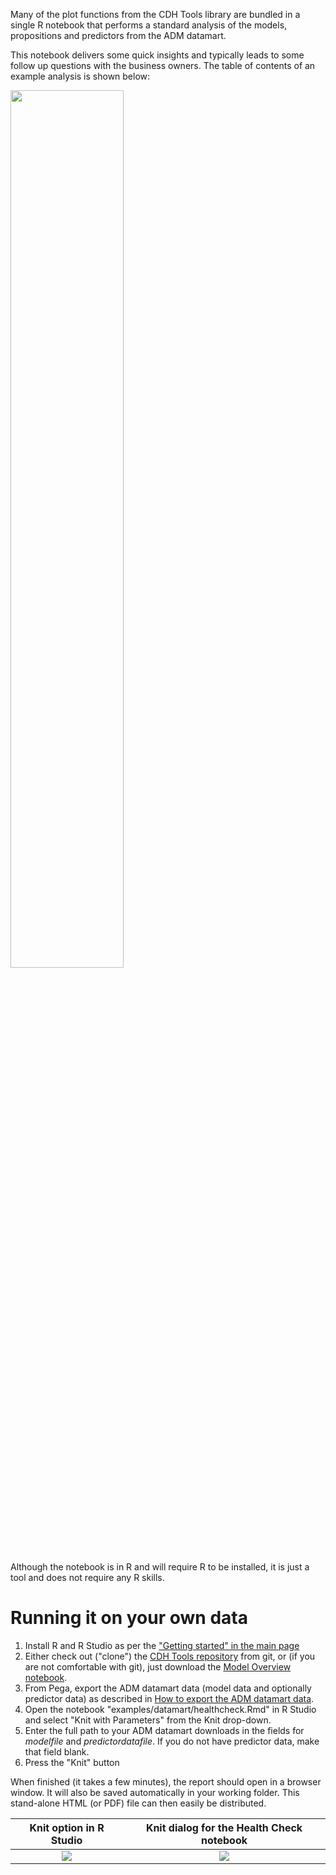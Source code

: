 Many of the plot functions from the CDH Tools library are bundled in a single R notebook that performs a standard analysis of the models, propositions and predictors from the ADM datamart.

This notebook delivers some quick insights and typically leads to some follow up questions with the business owners. The table of contents of an example analysis is shown below:

<img src="/pegasystems/cdh-datascientist-tools/blob/master/images/adm_health_check_toc.png" width="60%" height="60%">

Although the notebook is in R and will require R to be installed, it is just a tool and does not require any R skills.

# Running it on your own data

1. Install R and R Studio as per the ["Getting started" in the main page](https://github.com/pegasystems/cdh-datascientist-tools/wiki#getting-started-with-the-r-library)
2. Either check out ("clone") the [CDH Tools repository](https://github.com/pegasystems/cdh-datascientist-tools) from git, or (if you are not comfortable with git), just download the [Model Overview notebook](https://github.com/pegasystems/cdh-datascientist-tools/blob/master/examples/datamart/healthcheck.Rmd).
3. From Pega, export the ADM datamart data (model data and optionally predictor data) as described in [How to export the ADM datamart data](How-to-export-and-use-the-ADM-Datamart).
4. Open the notebook "examples/datamart/healthcheck.Rmd" in R Studio and select "Knit with Parameters" from the Knit drop-down. 
5. Enter the full path to your ADM datamart downloads in the fields for *modelfile* and *predictordatafile*. If you do not have predictor data, make that field blank. 
6. Press the "Knit" button

When finished (it takes a few minutes), the report should open in a browser window. It will also be saved automatically in your working folder. This stand-alone HTML (or PDF) file can then easily be distributed.

| Knit option in R Studio | Knit dialog for the Health Check notebook |
| :---: | :---: |
| <img src="/pegasystems/cdh-datascientist-tools/blob/master/images/R-studio-healthcheck-knit-with-params.png"> | <img src="/pegasystems/cdh-datascientist-tools/blob/master/images/R-studio-healthcheck-knit-dialog.png"> |

